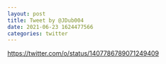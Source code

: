 ```yaml
--- 
layout: post 
title: Tweet by @JDub004 
date: 2021-06-23 1624477566 
categories: twitter 
--- 
```

https://twitter.com/o/status/1407786789071249409